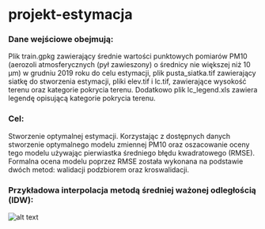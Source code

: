 # projekt-estymacja

### Dane wejściowe obejmują:

Plik train.gpkg zawierający średnie wartości punktowych pomiarów PM10 (aerozoli atmosferycznych (pył zawieszony) o średnicy nie większej niż 10 μm) w grudniu 2019 roku do celu estymacji,
plik pusta_siatka.tif zawierający siatkę do stworzenia estymacji,
pliki elev.tif i lc.tif, zawierające wysokość terenu oraz kategorie pokrycia terenu. Dodatkowo plik lc_legend.xls zawiera legendę opisującą kategorie pokrycia terenu.

### Cel:

Stworzenie optymalnej estymacji. Korzystając z dostępnych danych stworzenie optymalnego modelu zmiennej PM10 oraz oszacowanie oceny tego modelu
używając pierwiastka średniego błędu kwadratowego (RMSE). Formalna ocena modelu poprzez RMSE została wykonana na podstawie dwóch metod: walidacji podzbiorem oraz kroswalidacji. 

### Przykładowa interpolacja metodą średniej ważonej odległością (IDW):

![alt text](https://github.com/JPacoch/projekt-estmacja/dane/IDW.PNG?raw=true)
